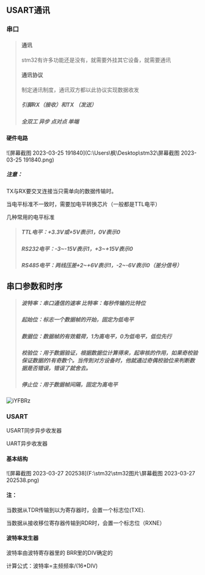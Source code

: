 ## USART通讯

### 串口

>#### 通讯
>
>stm32有许多功能还是没有，就需要外挂其它设备，就需要通讯
>
>#### 通讯协议
>
>制定通讯制度，通讯双方都以此协议实现数据收发
>
>##### 引脚RX（接收）和TX （发送）
>
>##### 全双工  异步 点对点 单端

#### 硬件电路

![屏幕截图 2023-03-25 191840](C:\Users\枫\Desktop\stm32\屏幕截图 2023-03-25 191840.png)

##### 注意：

TX与RX要交叉连接当只需单向的数据传输时。

当电平标准不一致时，需要加电平转换芯片（一般都是TTL电平）

几种常用的电平标准

> ##### TTL电平：+3.3V或+5V表示1，0V表示0
>
> ##### RS232电平：-3~-15V表示1，+3~+15V表示0
>
> ##### RS485电平：两线压差+2~+6V表示1，-2~-6V表示0（差分信号）

## 串口参数和时序

> #####  波特率：串口通信的速率        比特率：每秒传输的比特位
>
> ##### 起始位：标志一个数据帧的开始，固定为低电平
>
> ##### 数据位：数据帧的有效载荷，1为高电平，0为低电平，低位先行
>
> ##### 校验位：用于数据验证，根据数据位计算得来，起审核的作用，如果奇校验保证数据的1有奇数个。当传到对方设备时，他就通过奇偶校验位来判断数据是否错误，错误了就舍去。
>
> ##### 停止位：用于数据帧间隔，固定为高电平

![iYFBRz](C:\Users\枫\Desktop\stm32\stm32图片\iYFBRz.jpeg)

### USART

USART同步异步收发器

UART异步收发器

#### 基本结构

![屏幕截图 2023-03-27 202538](F:\stm32\stm32图片\屏幕截图 2023-03-27 202538.png)

#### 注：

当数据从TDR传输到以为寄存器时，会置一个标志位(TXE).

当数据从接收移位寄存器传输到RDR时，会置一个标志位（RXNE）

#### 波特率发生器

波特率由波特寄存器里的	BRR里的DIV确定的

计算公式：波特率=主频频率/(16*DIV)